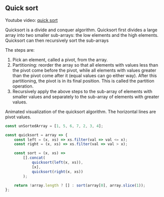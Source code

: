 ## Quick sort

Youtube video: [quick sort](https://www.youtube.com/watch?v=8hEyhs3OV1w)

Quicksort is a divide and conquer algorithm. Quicksort first divides a large array into two smaller sub-arrays: the low elements and the high elements. Quicksort can then recursively sort the sub-arrays

The steps are:
1. Pick an element, called a pivot, from the array.
2. Partitioning: reorder the array so that all elements with values less than the pivot come before the pivot, while all elements with values greater than the pivot come after it (equal values can go either way). After this partitioning, the pivot is in its final position. This is called the partition operation.
3. Recursively apply the above steps to the sub-array of elements with smaller values and separately to the sub-array of elements with greater values.

Animated visualization of the quicksort algorithm. The horizontal lines are pivot values.


```js
const unSortedArray = [1, 5, 6, 7, 2, 3, 4];

const quicksort = array => {
    const left = (x, xs) => xs.filter(val => val <= x);
    const right = (x, xs) => xs.filter(val => val > x);

    const sort = (x, xs) =>
        [].concat(
            quicksort(left(x, xs)),
            [x],
            quicksort(right(x, xs))
        );

    return !array.length ? [] : sort(array[0], array.slice(1));
};

```

